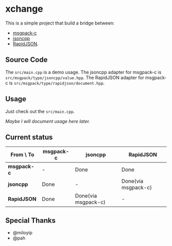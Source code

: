 xchange
=======

This is a simple project that build a bridge between:

* [msgpack-c](https://github.com/msgpack/msgpack-c)
* [jsoncpp](https://github.com/open-source-parsers/jsoncpp)
* [RapidJSON](https://github.com/open-source-parsers/jsoncpp).

Source Code
-----------

The `src/main.cpp` is a demo usage.
The jsoncpp adapter for msgpack-c is `src/msgpack/type/jsoncpp/value.hpp`.
The RapidJSON adapter for msgpack-c is `src/msgpack/type/rapidjson/document.hpp`.

Usage
-----

Just check out the `src/main.cpp`.

*Maybe I will document usage here later.*

Current status
--------------

From \ To      | msgpack-c   | jsoncpp             | RapidJSON
---------------|-------------|---------------------|------------
**msgpack-c**  | \-          | Done                | Done
**jsoncpp**    | Done        | \-                  | Done(via msgpack-c)
**RapidJSON**  | Done        | Done(via msgpack-c) | \-

Special Thanks
--------------

* @miloyip
* @pah

